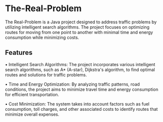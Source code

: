 # The-Real-Problem

The Real-Problem is a Java project designed to address traffic problems by utilizing intelligent search algorithms. The project focuses on optimizing routes for moving from one point to another with minimal time and energy consumption while minimizing costs.

Features
--------

• Intelligent Search Algorithms: The project incorporates various intelligent search algorithms, such as A* (A-star), Dijkstra's algorithm, to find optimal routes and solutions for traffic problems.

• Time and Energy Optimization: By analyzing traffic patterns, road conditions, the project aims to minimize travel time and energy consumption for efficient transportation.

• Cost Minimization: The system takes into account factors such as fuel consumption, toll charges, and other associated costs to identify routes that minimize overall expenses.
